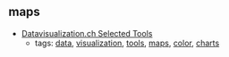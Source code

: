 maps
---
* [Datavisualization.ch Selected Tools](http://selection.datavisualization.ch/)
    * tags: [data](../tags/data.md), [visualization](../tags/visualization.md), [tools](../tags/tools.md), [maps](../tags/maps.md), [color](../tags/color.md), [charts](../tags/charts.md)
